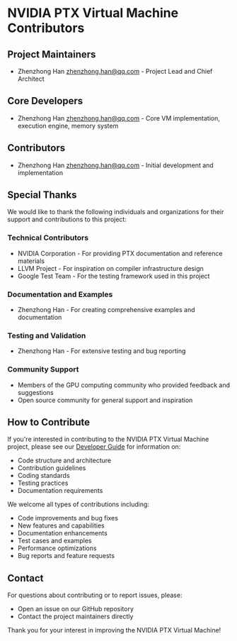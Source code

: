 # NVIDIA PTX Virtual Machine Contributors

## Project Maintainers
- Zhenzhong Han <zhenzhong.han@qq.com> - Project Lead and Chief Architect

## Core Developers
- Zhenzhong Han <zhenzhong.han@qq.com> - Core VM implementation, execution engine, memory system

## Contributors
- Zhenzhong Han <zhenzhong.han@qq.com> - Initial development and implementation

## Special Thanks
We would like to thank the following individuals and organizations for their support and contributions to this project:

### Technical Contributors
- NVIDIA Corporation - For providing PTX documentation and reference materials
- LLVM Project - For inspiration on compiler infrastructure design
- Google Test Team - For the testing framework used in this project

### Documentation and Examples
- Zhenzhong Han - For creating comprehensive examples and documentation

### Testing and Validation
- Zhenzhong Han - For extensive testing and bug reporting

### Community Support
- Members of the GPU computing community who provided feedback and suggestions
- Open source community for general support and inspiration

## How to Contribute
If you're interested in contributing to the NVIDIA PTX Virtual Machine project, please see our [Developer Guide](docs/developer_guide.md) for information on:

- Code structure and architecture
- Contribution guidelines
- Coding standards
- Testing practices
- Documentation requirements

We welcome all types of contributions including:
- Code improvements and bug fixes
- New features and capabilities
- Documentation enhancements
- Test cases and examples
- Performance optimizations
- Bug reports and feature requests

## Contact
For questions about contributing or to report issues, please:
- Open an issue on our GitHub repository
- Contact the project maintainers directly

Thank you for your interest in improving the NVIDIA PTX Virtual Machine!